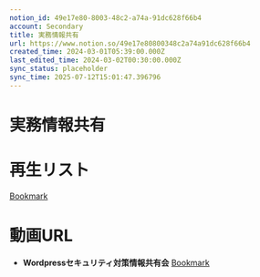 ```yaml
---
notion_id: 49e17e80-8003-48c2-a74a-91dc628f66b4
account: Secondary
title: 実務情報共有
url: https://www.notion.so/49e17e80800348c2a74a91dc628f66b4
created_time: 2024-03-01T05:39:00.000Z
last_edited_time: 2024-03-02T00:30:00.000Z
sync_status: placeholder
sync_time: 2025-07-12T15:01:47.396796
---
```

# 実務情報共有

# 再生リスト
[Bookmark](https://youtube.com/playlist?list=PLUHuopsdZJtUAkON1nw-5QJ3ZPXYDSNZ4&si=e4CN2U-7DZAa64f_)
# 動画URL
- **Wordpressセキュリティ対策情報共有会**
  [Bookmark](https://youtu.be/qyUGeYsvPG0?si=O7Z-PzC0SSmSZZow)